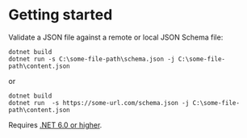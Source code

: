 # Getting started

Validate a JSON file against a remote or local JSON Schema file:

```
dotnet build
dotnet run -s C:\some-file-path\schema.json -j C:\some-file-path\content.json
```

or

```
dotnet build
dotnet run  -s https://some-url.com/schema.json -j C:\some-file-path\content.json
```

Requires [.NET 6.0 or higher](https://dotnet.microsoft.com/en-us/download).
